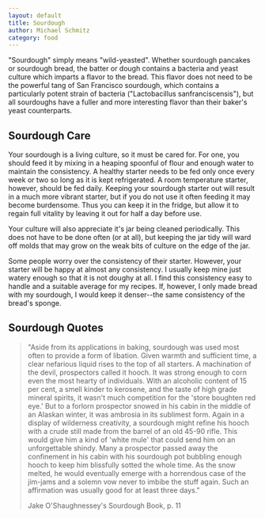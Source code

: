 ```yaml
---
layout: default
title: Sourdough
author: Michael Schmitz
category: food
---
```


"Sourdough" simply means "wild-yeasted". Whether sourdough pancakes or sourdough bread, the batter or dough contains a bacteria and yeast culture which imparts a flavor to the bread. This flavor does not need to be the powerful tang of San Francisco sourdough, which contains a particularly potent strain of bacteria ("Lactobacillus sanfranciscensis"), but all sourdoughs have a fuller and more interesting flavor than their baker's yeast counterparts.

Sourdough Care
--------------

Your sourdough is a living culture, so it must be cared for. For one, you should feed it by mixing in a heaping spoonful of flour and enough water to maintain the consistency. A healthy starter needs to be fed only once every week or two so long as it is kept refrigerated. A room temperature starter, however, should be fed daily. Keeping your sourdough starter out will result in a much more vibrant starter, but if you do not use it often feeding it may become burdensome. Thus you can keep it in the fridge, but allow it to regain full vitality by leaving it out for half a day before use.

Your culture will also appreciate it's jar being cleaned periodically. This does not have to be done often (or at all), but keeping the jar tidy will ward off molds that may grow on the weak bits of culture on the edge of the jar.

Some people worry over the consistency of their starter. However, your starter will be happy at almost any consistency. I usually keep mine just watery enough so that it is not doughy at all. I find this consistency easy to handle and a suitable average for my recipes. If, however, I only made bread with my sourdough, I would keep it denser--the same consistency of the bread's sponge.

Sourdough Quotes
----------------
> "Aside from its applications in baking, sourdough was used most often to provide a form of libation. Given warmth and sufficient time, a clear nefarious liquid rises to the top of all starters. A machination of the devil, prospectors called it hooch. It was strong enough to corn even the most hearty of individuals. With an alcoholic content of 15 per cent, a smell kinder to kerosene, and the taste of high grade mineral spirits, it wasn't much competition for the 'store boughten red eye.' But to a forlorn prospector snowed in his cabin in the middle of an Alaskan winter, it was ambrosia in its sublimest form. Again in a display of wilderness creativity, a sourdough might refine his hooch with a crude still made from the barrel of an old 45-90 rifle. This would give him a kind of 'white mule' that could send him on an unforgettable shindy. Many a prospector passed away the confinement in his cabin with his sourdough pot bubbling enough hooch to keep him blissfully sotted the whole time. As the snow melted, he would eventually emerge with a horrendous case of the jim-jams and a solemn vow never to imbibe the stuff again. Such an affirmation was usually good for at least three days."
>
> Jake O'Shaughnessey's Sourdough Book, p. 11
